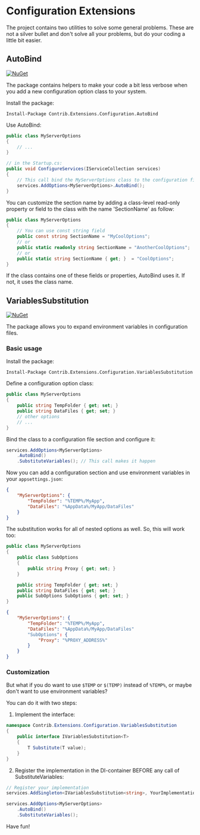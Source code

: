 # Configuration Extensions

The project contains two utilities to solve some general problems.
These are not a silver bullet and don't solve all your problems, but do your coding a little bit easier.

## AutoBind

[![NuGet](https://img.shields.io/nuget/v/Contrib.Extensions.Configuration.AutoBind.svg)](https://www.nuget.org/packages/Contrib.Extensions.Configuration.AutoBind)

The package contains helpers to make your code a bit less verbose when you add a new configuration option class to your system. 

Install the package:

```
Install-Package Contrib.Extensions.Configuration.AutoBind
```

Use AutoBind:

```csharp
public class MyServerOptions
{
    // ...
}

// in the Startup.cs:
public void ConfigureServices(IServiceCollection services)
{
    // This call bind the MyServerOptions class to the configuration file section with the 'MyServerOptions' name
    services.AddOptions<MyServerOptions>.AutoBind();
}
```

You can customize the section name by adding a class-level read-only property or field to the class with the name 'SectionName' as follow:

```csharp
public class MyServerOptions
{
    // You can use const string field
    public const string SectionName = "MyCoolOptions";
    // or 
    public static readonly string SectionName = "AnotherCoolOptions";
    // or
    public static string SectionName { get; }  = "CoolOptions";
}
```

If the class contains one of these fields or properties, AutoBind uses it. If not,  it uses the class name.

## VariablesSubstitution

[![NuGet](https://img.shields.io/nuget/v/Contrib.Extensions.Configuration.VariablesSubstitution.svg)](https://www.nuget.org/packages/Contrib.Extensions.Configuration.VariablesSubstitution)

The package allows you to expand environment variables in configuration files.

### Basic usage

Install the package:

```
Install-Package Contrib.Extensions.Configuration.VariablesSubstitution
```

Define a configuration option class:

```csharp
public class MyServerOptions
{
    public string TempFolder { get; set; }
    public string DataFiles { get; set; }
    // other options
    // ...
}
```

Bind the class to a configuration file section and configure it:

```csharp
services.AddOptions<MyServerOptions>
    .AutoBind()
    .SubstituteVariables(); // This call makes it happen
```

Now you can add a configuration section and use environment variables in your `appsettings.json`:

```json
{
    "MyServerOptions": {
        "TempFolder": "%TEMP%/MyApp",
        "DataFiles": "%AppData%/MyApp/DataFiles"
    }
}
```

The substitution works for all of nested options as well. So, this will work too:

```csharp
public class MyServerOptions
{
    public class SubOptions
    {
        public string Proxy { get; set; }
    }

    public string TempFolder { get; set; }
    public string DataFiles { get; set; }
    public SubOptions SubOptions { get; set; }
}
```

```json
{
    "MyServerOptions": {
        "TempFolder": "%TEMP%/MyApp",
        "DataFiles": "%AppData%/MyApp/DataFiles"
        "SubOptions": {
            "Proxy": "%PROXY_ADDRESS%"
        }
    }
}
```

### Customization

But what if you do want to use `$TEMP` or `$(TEMP)` instead of `%TEMP%`, or maybe don't want to use environment variables?

You can do it with two steps:

1. Implement the interface: 

```csharp
namespace Contrib.Extensions.Configuration.VariablesSubstitution
{
    public interface IVariablesSubstitution<T>
    {
        T Substitute(T value);
    }
}
```

2. Register the implementation in the DI-container BEFORE any call of SubstituteVariables:

```csharp
// Register your implementation
services.AddSingleton<IVariablesSubstitution<string>, YourImplementation>();

services.AddOptions<MyServerOptions>
    .AutoBind()
    .SubstituteVariables();
```

Have fun!
